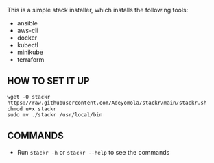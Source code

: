 This is a simple stack installer, which installs the following tools:
* ansible
* aws-cli
* docker
* kubectl
* minikube
* terraform

## HOW TO SET IT UP
```
wget -O stackr https://raw.githubusercontent.com/Adeyomola/stackr/main/stackr.sh
chmod u+x stackr
sudo mv ./stackr /usr/local/bin
```

## COMMANDS
* Run ```stackr -h``` or ```stackr --help``` to see the commands
